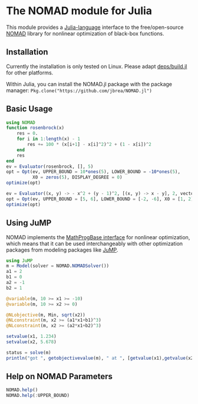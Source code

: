 # The NOMAD module for Julia
This module provides a [Julia-language](http://julialang.org/) interface to the 
free/open-source [NOMAD](https://www.gerad.ca/nomad/Project/Home.html) library 
for nonlinear optimization of black-box functions.

## Installation

Currently the installation is only tested on Linux. Please adapt
[deps/build.jl](deps/build.jl) for other platforms.

Within Julia, you can install the NOMAD.jl package with the package manager: 
`Pkg.clone("https://github.com/jbrea/NOMAD.jl")`

## Basic Usage

```julia
using NOMAD
function rosenbrock(x)
    res = 0.
    for i in 1:length(x) - 1
		res += 100 * (x[i+1] - x[i]^2)^2 + (1 - x[i])^2
	end
	res
end
ev = Evaluator(rosenbrock, [], 5)
opt = Opt(ev, UPPER_BOUND = 10*ones(5), LOWER_BOUND = -10*ones(5), 
		  X0 = zeros(5), DISPLAY_DEGREE = 0)
optimize(opt)
```

```julia
ev = Evaluator((x, y) -> - x^2 + (y - 1)^2, [(x, y) -> x - y], 2, vectorin = false)
opt = Opt(ev, UPPER_BOUND = [5, 6], LOWER_BOUND = [-2, -6], X0 = [1, 2])
optimize(opt)
```

## Using JuMP
NOMAD implements the [MathProgBase
interface](http://mathprogbasejl.readthedocs.org/en/latest/nlp.html) for
nonlinear optimization, which means that it can be used interchangeably with
other optimization packages from modeling packages like
[JuMP](https://github.com/JuliaOpt/JuMP.jl).

```julia
using JuMP
m = Model(solver = NOMAD.NOMADSolver())
a1 = 2
b1 = 0
a2 = -1
b2 = 1

@variable(m, 10 >= x1 >= -10)
@variable(m, 10 >= x2 >= 0)

@NLobjective(m, Min, sqrt(x2))
@NLconstraint(m, x2 >= (a1*x1+b1)^3)
@NLconstraint(m, x2 >= (a2*x1+b2)^3)

setvalue(x1, 1.234)
setvalue(x2, 5.678)

status = solve(m)
println("got ", getobjectivevalue(m), " at ", [getvalue(x1),getvalue(x2)])
```

## Help on NOMAD Parameters		

```julia
NOMAD.help()
NOMAD.help(:UPPER_BOUND)
```
